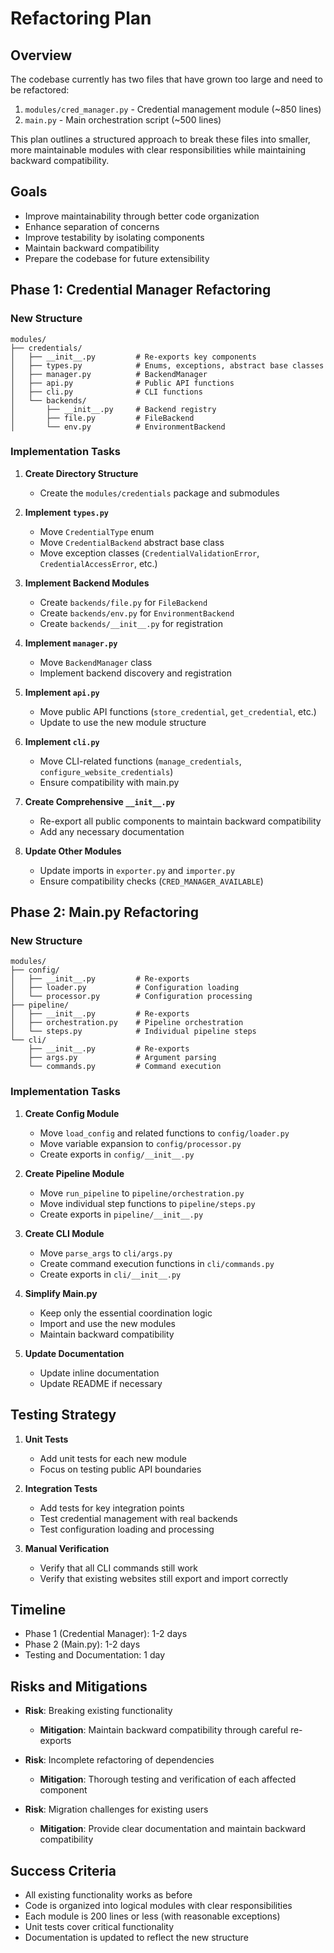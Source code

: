 # Refactoring Plan

## Overview

The codebase currently has two files that have grown too large and need to be refactored:
1. `modules/cred_manager.py` - Credential management module (~850 lines)
2. `main.py` - Main orchestration script (~500 lines)

This plan outlines a structured approach to break these files into smaller, more maintainable modules with clear responsibilities while maintaining backward compatibility.

## Goals

- Improve maintainability through better code organization
- Enhance separation of concerns
- Improve testability by isolating components
- Maintain backward compatibility
- Prepare the codebase for future extensibility

## Phase 1: Credential Manager Refactoring

### New Structure

```
modules/
├── credentials/
│   ├── __init__.py         # Re-exports key components
│   ├── types.py            # Enums, exceptions, abstract base classes
│   ├── manager.py          # BackendManager
│   ├── api.py              # Public API functions
│   ├── cli.py              # CLI functions
│   └── backends/
│       ├── __init__.py     # Backend registry
│       ├── file.py         # FileBackend
│       └── env.py          # EnvironmentBackend
```

### Implementation Tasks

1. **Create Directory Structure**
   - Create the `modules/credentials` package and submodules

2. **Implement `types.py`**
   - Move `CredentialType` enum
   - Move `CredentialBackend` abstract base class
   - Move exception classes (`CredentialValidationError`, `CredentialAccessError`, etc.)

3. **Implement Backend Modules**
   - Create `backends/file.py` for `FileBackend`
   - Create `backends/env.py` for `EnvironmentBackend`
   - Create `backends/__init__.py` for registration

4. **Implement `manager.py`**
   - Move `BackendManager` class
   - Implement backend discovery and registration

5. **Implement `api.py`**
   - Move public API functions (`store_credential`, `get_credential`, etc.)
   - Update to use the new module structure

6. **Implement `cli.py`**
   - Move CLI-related functions (`manage_credentials`, `configure_website_credentials`)
   - Ensure compatibility with main.py

7. **Create Comprehensive `__init__.py`**
   - Re-export all public components to maintain backward compatibility
   - Add any necessary documentation

8. **Update Other Modules**
   - Update imports in `exporter.py` and `importer.py`
   - Ensure compatibility checks (`CRED_MANAGER_AVAILABLE`)

## Phase 2: Main.py Refactoring

### New Structure

```
modules/
├── config/
│   ├── __init__.py         # Re-exports
│   ├── loader.py           # Configuration loading
│   └── processor.py        # Configuration processing
├── pipeline/
│   ├── __init__.py         # Re-exports
│   ├── orchestration.py    # Pipeline orchestration
│   └── steps.py            # Individual pipeline steps
└── cli/
    ├── __init__.py         # Re-exports
    ├── args.py             # Argument parsing
    └── commands.py         # Command execution
```

### Implementation Tasks

1. **Create Config Module**
   - Move `load_config` and related functions to `config/loader.py`
   - Move variable expansion to `config/processor.py`
   - Create exports in `config/__init__.py`

2. **Create Pipeline Module**
   - Move `run_pipeline` to `pipeline/orchestration.py`
   - Move individual step functions to `pipeline/steps.py`
   - Create exports in `pipeline/__init__.py`

3. **Create CLI Module**
   - Move `parse_args` to `cli/args.py`
   - Create command execution functions in `cli/commands.py`
   - Create exports in `cli/__init__.py`

4. **Simplify Main.py**
   - Keep only the essential coordination logic
   - Import and use the new modules
   - Maintain backward compatibility

5. **Update Documentation**
   - Update inline documentation
   - Update README if necessary

## Testing Strategy

1. **Unit Tests**
   - Add unit tests for each new module
   - Focus on testing public API boundaries

2. **Integration Tests**
   - Add tests for key integration points
   - Test credential management with real backends
   - Test configuration loading and processing

3. **Manual Verification**
   - Verify that all CLI commands still work
   - Verify that existing websites still export and import correctly

## Timeline

- Phase 1 (Credential Manager): 1-2 days
- Phase 2 (Main.py): 1-2 days
- Testing and Documentation: 1 day

## Risks and Mitigations

- **Risk**: Breaking existing functionality
  - **Mitigation**: Maintain backward compatibility through careful re-exports
  
- **Risk**: Incomplete refactoring of dependencies
  - **Mitigation**: Thorough testing and verification of each affected component

- **Risk**: Migration challenges for existing users
  - **Mitigation**: Provide clear documentation and maintain backward compatibility

## Success Criteria

- All existing functionality works as before
- Code is organized into logical modules with clear responsibilities
- Each module is 200 lines or less (with reasonable exceptions)
- Unit tests cover critical functionality
- Documentation is updated to reflect the new structure 